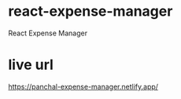 # react-expense-manager
React Expense Manager

# live url
https://panchal-expense-manager.netlify.app/
